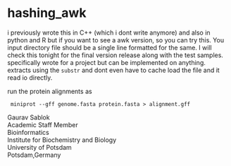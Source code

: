 # hashing_awk
i previously wrote this in C++ (which i dont write anymore) and also in python and R but if you want to see a awk version, so you can try this. You input directory file should be a single line formatted for the same. I will check this tonight for the final version release along with the test samples. specifically wrote for a project but can be implemented on anything. extracts using the ```substr``` and dont even have to cache load the file and it read io directly. 

run the protein alignments as
```
 miniprot --gff genome.fasta protein.fasta > alignment.gff
```
Gaurav Sablok \
Academic Staff Member \
Bioinformatics \
Institute for Biochemistry and Biology \
University of Potsdam \
Potsdam,Germany  
